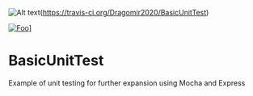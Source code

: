 ![Alt text](https://travis-ci.org/Dragomir2020/BasicUnitTest.svg?branch=master,raw=true "Build Passing")(https://travis-ci.org/Dragomir2020/BasicUnitTest)

<a href="http://google.com.au/" rel="some text">![Foo](http://www.google.com.au/images/nav_logo7.png)]</a>

# BasicUnitTest
Example of unit testing for further expansion using Mocha and Express
